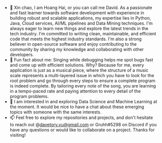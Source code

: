 - 👋 Xin chao, I am Hoang Hai, or you can call me David. As a passionate and fast learner towards software development with experience in building robust and scalable applications, my expertise lies in Python, Java, Cloud services, AI/ML pipelines and Data Mining techniques. I'm always eager to learn new things and explore the latest trends in the tech industry. I'm committed to writing clean, maintainable, and efficient code that meets the highest industry standards. I'm also a strong believer in open-source software and enjoy contributing to the community by sharing my knowledge and collaborating with other developers.
- 👀 Fun fact about me: Singing while debugging helps me spot bugs fast and come up with efficient solutions. Why? Because for me, every application is just as a musical piece, where the structure of a music scale represents a multi-layered issue in which you have to look for the root problem and go through every steps to ensure a complete program is indeed complete. By tailoring every note of the song, you are learning in a tempo-paced rate and paying attention to every detail of the program problems. 
- 🌱 I am interested in and exploring Data Science and Machine Learning at the moment. It would be nice to have a chat about these emerging topics with someone with the same interests. 
- 📫 Feel free to explore my repositories and projects, and don't hesitate to reach out @davetory.vu@gmail.com or Gruhh#5298 on Discord if you have any questions or would like to collaborate on a project. Thanks for visiting!

<!---
Davetory/Davetory is a ✨ special ✨ repository because its `README.md` (this file) appears on your GitHub profile.
You can click the Preview link to take a look at your changes.
--->
